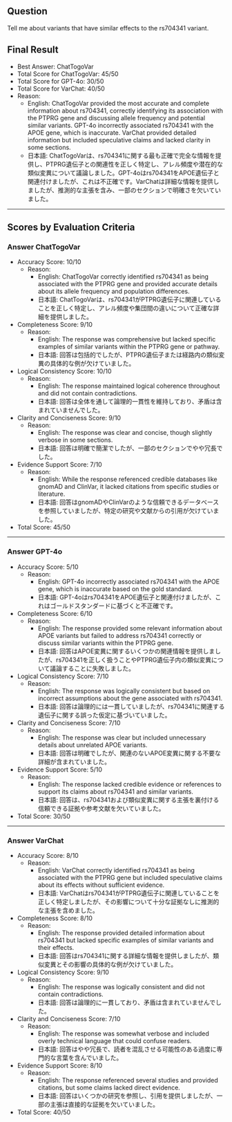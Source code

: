 ## Question

Tell me about variants that have similar effects to the rs704341 variant.

## Final Result

- Best Answer: ChatTogoVar
- Total Score for ChatTogoVar: 45/50
- Total Score for GPT-4o: 30/50
- Total Score for VarChat: 40/50
- Reason:
  - English: ChatTogoVar provided the most accurate and complete information about rs704341, correctly identifying its association with the PTPRG gene and discussing allele frequency and potential similar variants. GPT-4o incorrectly associated rs704341 with the APOE gene, which is inaccurate. VarChat provided detailed information but included speculative claims and lacked clarity in some sections.
  - 日本語: ChatTogoVarは、rs704341に関する最も正確で完全な情報を提供し、PTPRG遺伝子との関連性を正しく特定し、アレル頻度や潜在的な類似変異について議論しました。GPT-4oはrs704341をAPOE遺伝子と関連付けましたが、これは不正確です。VarChatは詳細な情報を提供しましたが、推測的な主張を含み、一部のセクションで明確さを欠いていました。

---

## Scores by Evaluation Criteria

### Answer ChatTogoVar
- Accuracy Score: 10/10
  - Reason: 
    - English: ChatTogoVar correctly identified rs704341 as being associated with the PTPRG gene and provided accurate details about its allele frequency and population differences.
    - 日本語: ChatTogoVarは、rs704341がPTPRG遺伝子に関連していることを正しく特定し、アレル頻度や集団間の違いについて正確な詳細を提供しました。
- Completeness Score: 9/10
  - Reason: 
    - English: The response was comprehensive but lacked specific examples of similar variants within the PTPRG gene or pathway.
    - 日本語: 回答は包括的でしたが、PTPRG遺伝子または経路内の類似変異の具体的な例が欠けていました。
- Logical Consistency Score: 10/10
  - Reason: 
    - English: The response maintained logical coherence throughout and did not contain contradictions.
    - 日本語: 回答は全体を通して論理的一貫性を維持しており、矛盾は含まれていませんでした。
- Clarity and Conciseness Score: 9/10
  - Reason: 
    - English: The response was clear and concise, though slightly verbose in some sections.
    - 日本語: 回答は明確で簡潔でしたが、一部のセクションでやや冗長でした。
- Evidence Support Score: 7/10
  - Reason: 
    - English: While the response referenced credible databases like gnomAD and ClinVar, it lacked citations from specific studies or literature.
    - 日本語: 回答はgnomADやClinVarのような信頼できるデータベースを参照していましたが、特定の研究や文献からの引用が欠けていました。
- Total Score: 45/50

---

### Answer GPT-4o
- Accuracy Score: 5/10
  - Reason: 
    - English: GPT-4o incorrectly associated rs704341 with the APOE gene, which is inaccurate based on the gold standard.
    - 日本語: GPT-4oはrs704341をAPOE遺伝子と関連付けましたが、これはゴールドスタンダードに基づくと不正確です。
- Completeness Score: 6/10
  - Reason: 
    - English: The response provided some relevant information about APOE variants but failed to address rs704341 correctly or discuss similar variants within the PTPRG gene.
    - 日本語: 回答はAPOE変異に関するいくつかの関連情報を提供しましたが、rs704341を正しく扱うことやPTPRG遺伝子内の類似変異について議論することに失敗しました。
- Logical Consistency Score: 7/10
  - Reason: 
    - English: The response was logically consistent but based on incorrect assumptions about the gene associated with rs704341.
    - 日本語: 回答は論理的には一貫していましたが、rs704341に関連する遺伝子に関する誤った仮定に基づいていました。
- Clarity and Conciseness Score: 7/10
  - Reason: 
    - English: The response was clear but included unnecessary details about unrelated APOE variants.
    - 日本語: 回答は明確でしたが、関連のないAPOE変異に関する不要な詳細が含まれていました。
- Evidence Support Score: 5/10
  - Reason: 
    - English: The response lacked credible evidence or references to support its claims about rs704341 and similar variants.
    - 日本語: 回答は、rs704341および類似変異に関する主張を裏付ける信頼できる証拠や参考文献を欠いていました。
- Total Score: 30/50

---

### Answer VarChat
- Accuracy Score: 8/10
  - Reason: 
    - English: VarChat correctly identified rs704341 as being associated with the PTPRG gene but included speculative claims about its effects without sufficient evidence.
    - 日本語: VarChatはrs704341がPTPRG遺伝子に関連していることを正しく特定しましたが、その影響について十分な証拠なしに推測的な主張を含めました。
- Completeness Score: 8/10
  - Reason: 
    - English: The response provided detailed information about rs704341 but lacked specific examples of similar variants and their effects.
    - 日本語: 回答はrs704341に関する詳細な情報を提供しましたが、類似変異とその影響の具体的な例が欠けていました。
- Logical Consistency Score: 9/10
  - Reason: 
    - English: The response was logically consistent and did not contain contradictions.
    - 日本語: 回答は論理的に一貫しており、矛盾は含まれていませんでした。
- Clarity and Conciseness Score: 7/10
  - Reason: 
    - English: The response was somewhat verbose and included overly technical language that could confuse readers.
    - 日本語: 回答はやや冗長で、読者を混乱させる可能性のある過度に専門的な言葉を含んでいました。
- Evidence Support Score: 8/10
  - Reason: 
    - English: The response referenced several studies and provided citations, but some claims lacked direct evidence.
    - 日本語: 回答はいくつかの研究を参照し、引用を提供しましたが、一部の主張は直接的な証拠を欠いていました。
- Total Score: 40/50
